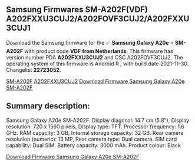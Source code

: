 <h2>Samsung Firmwares SM-A202F(VDF) A202FXXU3CUJ2/A202FOVF3CUJ2/A202FXXU3CUJ1</h2>
Download the Samsung firmware for the ✅ <strong>Samsung Galaxy A20e </strong> ⭐ <strong>SM-A202F</strong> with product code <strong>VDF</strong> <strong> from Netherlands</strong>. This firmware has version number PDA <strong>A202FXXU3CUJ2</strong> and CSC A202FOVF3CUJ2. The operating system of this firmware is Android R , with build date 2021-11-30. Changelist <strong>22723052</strong>.


[SM-A202F](https://samfirm.shop/samsung/model/SM-A202F)
[A202FXXU3CUJ2](https://samfirm.shop/samsung/pda/A202FXXU3CUJ2)
[Download Firmware Samsung Galaxy A20e SM-A202F](https://samfirm.shop/samsung/firmware/479081)
<h2>Summary description:</h2>
<p>Samsung Galaxy A20e SM-A202F. Display diagonal: 14.7 cm (5.8"), Display resolution: 720 x 1560 pixels, Display type: TFT. Processor frequency: 1.6 GHz. RAM capacity: 3 GB, Internal storage capacity: 32 GB. Rear camera resolution (numeric): 13 MP, Rear camera type: Dual camera. SIM card capability: Dual SIM. Battery capacity: 3000 mAh. Product colour: Black</p>


[Download Firmware Samsung Galaxy A20e SM-A202F](https://samfirm.shop/samsung/firmware/479081)
